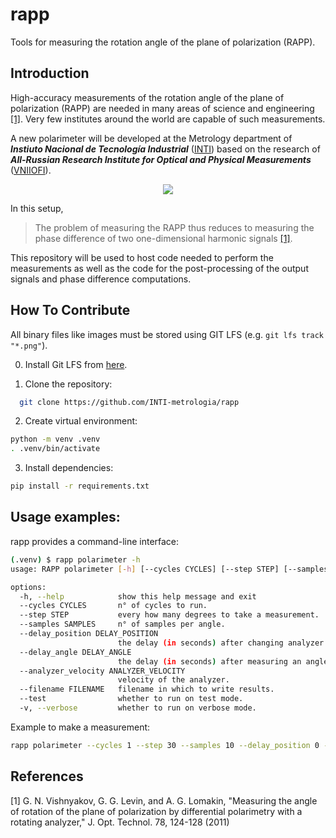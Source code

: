 # rapp
Tools for measuring the rotation angle of the plane of polarization (RAPP).


[VNIIOFI]: https://www.vniiofi.ru
[INTI]: https://www.inti.gob.ar/areas/metrologia-y-calidad/fisica/metrologia-fisica

## Introduction

High-accuracy measurements of the rotation angle of the plane of polarization (RAPP)
are needed in many areas of science and engineering [[1]](#1). 
Very few institutes around the world are capable of such measurements.

A new polarimeter will be developed at the Metrology department of ***Instiuto Nacional de Tecnología Industrial*** ([INTI])
based on the research of ***All-Russian Research Institute for Optical and Physical Measurements*** ([VNIIOFI]).

<p align="center">
  <img src="images/diagram.png" />
</p>

In this setup,
> The problem of measuring the RAPP thus reduces
  to measuring the phase difference of two one-dimensional
  harmonic signals [[1]](#1). 

This repository will be used to host code needed to perform the measurements as well as the code
for the post-processing of the output signals and phase difference computations. 

## How To Contribute

All binary files like images must be stored using GIT LFS (e.g. `git lfs track "*.png"`).

0. Install Git LFS from [here](https://git-lfs.com).

1. Clone the repository: 

```bash
  git clone https://github.com/INTI-metrologia/rapp
```

2. Create virtual environment:

```bash
python -m venv .venv
. .venv/bin/activate
```

3. Install dependencies:

```bash
pip install -r requirements.txt
```

## Usage examples:

rapp provides a command-line interface:

```bash
(.venv) $ rapp polarimeter -h
usage: RAPP polarimeter [-h] [--cycles CYCLES] [--step STEP] [--samples SAMPLES] [--delay_position DELAY_POSITION] [--delay_angle DELAY_ANGLE] [--analyzer_velocity ANALYZER_VELOCITY] [--filename FILENAME] [-v] [--test]

options:
  -h, --help            show this help message and exit
  --cycles CYCLES       n° of cycles to run.
  --step STEP           every how many degrees to take a measurement.
  --samples SAMPLES     n° of samples per angle.
  --delay_position DELAY_POSITION
                        the delay (in seconds) after changing analyzer position.
  --delay_angle DELAY_ANGLE
                        the delay (in seconds) after measuring an angle.
  --analyzer_velocity ANALYZER_VELOCITY
                        velocity of the analyzer.
  --filename FILENAME   filename in which to write results.
  --test                whether to run on test mode.
  -v, --verbose         whether to run on verbose mode.
```

Example to make a measurement:
```bash
rapp polarimeter --cycles 1 --step 30 --samples 10 --delay_position 0 --test
```


## References
<a id="1">[1]</a> G. N. Vishnyakov, G. G. Levin, and A. G. Lomakin,
"Measuring the angle of rotation of the plane of polarization by differential polarimetry with a rotating analyzer,"
J. Opt. Technol. 78, 124-128 (2011)
